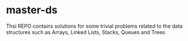 # master-ds


Thsi REPO contains solutions for some trivial problems related to the data structures such as Arrays, Linked Lists, Stacks, Queues and Trees.